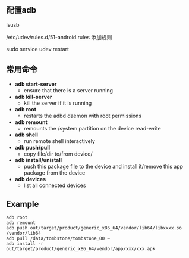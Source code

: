 ## 配置adb
lsusb

/etc/udev/rules.d/51-android.rules 添加规则

sudo service udev restart

## 常用命令
- **adb start-server** 
  + ensure that there is a server running
- **adb kill-server**
  + kill the server if it is running
- **adb root**
  + restarts the adbd daemon with root permissions
- **adb remount**
  + remounts the /system partition on the device read-write
- **adb shell**
  + run remote shell interactively
- **adb push/pull**
  + copy file/dir to/from device/
- **adb install/unistall**
  + push this package file to the device and install it/remove this app package from the device
- **adb devices**
  + list all connected devices

## Example
```
adb root
adb remount
adb push out/target/product/generic_x86_64/vendor/lib64/libxxxx.so /vendor/lib64
adb pull /data/tombstone/tombstone_00 ~
adb install -r out/target/product/generic_x86_64/vendor/app/xxx/xxx.apk
```
